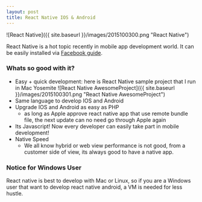 ```yaml
---
layout: post
title: React Native IOS & Android
---
```


![React Native]({{ site.baseurl }}/images/2015100300.png "React Native")

React Native is a hot topic recently in mobile app development world. It can be easily installed via [Facebook guide](https://facebook.github.io/react-native/docs/getting-started.html).

### Whats so good with it?
- Easy + quick development: here is React Native sample project that I run in Mac Yosemite
![React Native AwesomeProject]({{ site.baseurl }}/images/2015100301.png "React Native AwesomeProject")
- Same language to develop IOS and Android
- Upgrade IOS and Android as easy as PHP
  - as long as Apple approve react native app that use remote bundle file, the next update can no need go through Apple again
- Its Javascript! Now every developer can easily take part in mobile development!
- Native Speed
  - We all know hybrid or web view performance is not good, from a customer side of view, its always good to have a native app.

### Notice for Windows User
React native is best to develop with Mac or Linux, so if you are a Windows user that want to develop react native android, a VM is needed for less hustle.
